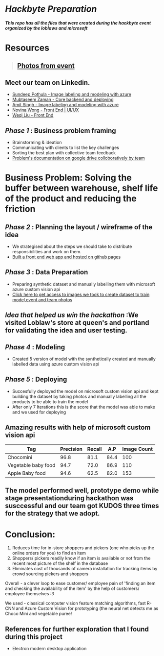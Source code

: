 # _Hackbyte Preparation_

##### This repo has all the files that were created during the hackbyte event organized by the loblaws and microsoft
# **Resources** 
> ## [Photos from event](https://photos.google.com/share/AF1QipM34X23VVCab81exg6ZStDZJ6x4YkGvsZpjbzFI4ldtO-htqoneQuuLDEZ3WngBhg?key=WDA5aTRXUXJ1THBSTkRqblBfZG9hMlYySnhPZ29n)
## Meet our team on Linkedin.
* [Sundeep Pothula - Image labeling and modeling with azure](https://www.linkedin.com/in/sundeeppothula/)
* [Mubtaseem Zaman - Core backend and deploying](https://www.linkedin.com/in/mubtaseemz/?originalSubdomain=ca)
* [Amit Singh - Image labeling and modeling with azure](https://www.linkedin.com/in/mubtaseemz/?originalSubdomain=ca)
* [Novina Wong - Front End | UI/UX](https://www.linkedin.com/in/novinawong/)
* [Weqi Liu - Front End](https://www.linkedin.com/in/bblwq/)
## _Phase 1_ : Business problem framing
* Brainstorming & ideation
* Communicating with clients to list the key challenges
* Sorting the best plan with collective team feedback
* [Problem's documentation on google drive colloboratively by team](https://docs.google.com/document/d/1oO5qgP7A-9FBh9zGr0-IfWLH5IveH4zZ1WJUxow8O0M/edit) 


#  Business Problem: Solving the buffer between warehouse, shelf life of the product and reducing the friction
## _Phase 2_ : Planning the layout / wireframe of the idea 
* We strategised about the steps we should take to distribute responsibilities and work on them.
* [Built a front end web app and hosted on github pages](https://novinaw.github.io/user-list.html)
 
## _Phase 3_ : Data Preparation
* Preparing synthetic dataset and manually labelling them with microsoft azure custom vision api 
* [Click here to get access to images we took to create dataset to train model,event and team photos](https://drive.google.com/drive/folders/1m75WL8UZR0es2vJ1p69KnRd45iM6l1m9?usp=sharing)
## _Idea that helped us win the hackathon_ :We visited Loblaw's store at queen's and portland for validating the idea and user testing. 
## _Phase 4_ : Modeling
* Created 5 version of model with the synthetically created and manually labelled data using azure custom vision api
 
## _Phase 5_ : Deploying

* Succesfully deployed the model on microsoft custom vision api and kept building the dataset by taking photos and manually labelling all the products to be able to train the model
* After only 7 Iterations this is the score that the model was able to make and we used for deploying
## Amazing results with help of microsoft custom vision api
<table>
<thead>
<tr>
<th>Tag</th>
<th>Precision</th>
<th>Recall</th>
<th>A.P</th> 
<th>Image Count</th>
</tr>
</thead>
<tbody>
<tr>
<td>Chocomini</td>
<td>96.8</td>
<td>81.1</td>
<td>84.4</td>
<td>100</td>
</tr>
<tr>
<td>Vegetable baby food</td>
<td>94.7</td>
<td>72.0</td>
<td>86.9</td>
<td>110</td>
</tr>
<tr>
<td>Apple Baby food</td>
<td>94.6</td>
<td>62.5</td>
<td>82.0</td>
<td>153</td>
</tr>
<tr>
</tbody>
</table>


## The model performed well, prototype demo while stage presentationduring hackathon was susccessful and our team got KUDOS three times for the strategy that we adopt. 

# Conclusion:
1. Reduces time for in-store shoppers and pickers (one who picks up the online orders for you) to find an item
2. Shoppers/ pickers readily know if an item is available or not from the recent most picture of the shelf in the database
3. Eliminates cost of thousands of camera installation for tracking items by crowd sourcing pickers and shoppers 

Overall - a clever loop to ease customer/ employee pain of 'finding an item and checking the availability of the item' by the help of customers/ employee themselves :3

We used - classical computer vision feature matching algorithms, fast R-CNN and Azure Custom Vision for prototyping (the neural net detects me as Choco Mini and vegetable puree!


## References for further exploration that I found during this project
* Electron modern desktop application
